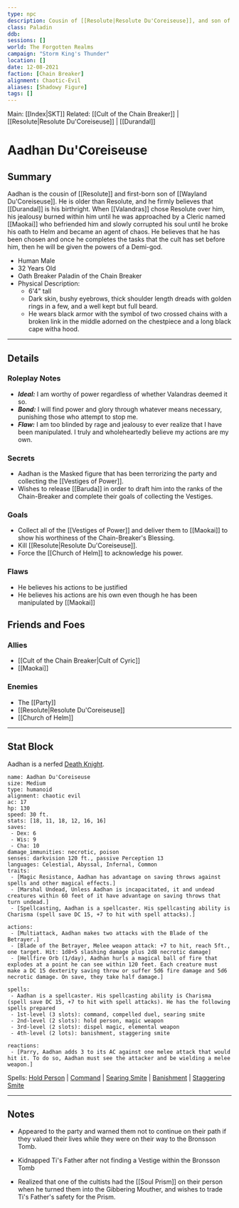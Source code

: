 ```yaml
---
type: npc
description: Cousin of [[Resolute|Resolute Du'Coreiseuse]], and son of [[Wayland Du'Coreiseuse]]. Believes he should have been chosen to wield [[Durandal]] and lead Helm's crusade.
class: Paladin
ddb:
sessions: []
world: The Forgotten Realms
campaign: "Storm King's Thunder"
location: []
date: 12-08-2021
faction: [Chain Breaker]
alignment: Chaotic-Evil
aliases: [Shadowy Figure]
tags: []
---
```


Main: [[Index|SKT]]
Related: [[Cult of the Chain Breaker]] | [[Resolute|Resolute Du'Coreiseuse]] | [[Durandal]]

# Aadhan Du'Coreiseuse
## Summary

Aadhan is the cousin of [[Resolute]] and first-born son of [[Wayland Du'Coreiseuse]]. He is older than Resolute, and he firmly believes that [[Durandal]] is his birthright. When [[Valandras]] chose Resolute over him, his jealousy burned within him until he was approached by a Cleric named [[Maokai]] who befriended him and slowly corrupted his soul until he broke his oath to Helm and became an agent of chaos. He believes that he has been chosen and once he completes the tasks that the cult has set before him, then he will be given the powers of a Demi-god.
- Human Male
- 32 Years Old
- Oath Breaker Paladin of the Chain Breaker
- Physical Description:
	- 6'4" tall
	- Dark skin, bushy eyebrows, thick shoulder length dreads with golden rings in a few, and a well kept but full beard.
	- He wears black armor with the symbol of two crossed chains with a broken link in the middle adorned on the chestpiece and a long black cape witha hood.
---
## Details
### Roleplay Notes

- ***Ideal:*** I am worthy of power regardless of whether Valandras deemed it so.
- ***Bond:*** I will find power and glory through whatever means necessary, punishing those who attempt to stop me.
- ***Flaw:*** I am too blinded by rage and jealousy to ever realize that I have been manipulated. I truly and wholeheartedly believe my actions are my own.

### Secrets
- Aadhan is the Masked figure that has been terrorizing the party and collecting the [[Vestiges of Power]].
- Wishes to release [[Baruda]] in order to draft him into the ranks of the Chain-Breaker and complete their goals of collecting the Vestiges.
### Goals

- Collect all of the [[Vestiges of Power]] and deliver them to [[Maokai]] to show his worthiness of the Chain-Breaker's Blessing.
- Kill [[Resolute|Resolute Du'Coreiseuse]].
- Force the [[Church of Helm]] to acknowledge his power.
### Flaws

- He believes his actions to be justified
- He believes his actions are his own even though he has been manipulated by [[Maokai]]
## Friends and Foes

### Allies
- [[Cult of the Chain Breaker|Cult of Cyric]]
- [[Maokai]]
### Enemies
- The [[Party]]
- [[Resolute|Resolute Du'Coreiseuse]]
- [[Church of Helm]]
---

## Stat Block
Aadhan is a nerfed [Death Knight](https://www.dndbeyond.com/sources/mm/monsters-d#DeathKnight).

```statblock
name: Aadhan Du'Coreiseuse
size: Medium
type: humanoid
alignment: chaotic evil
ac: 17
hp: 130
speed: 30 ft.
stats: [18, 11, 18, 12, 16, 16]
saves:
 - Dex: 6
 - Wis: 9
 - Cha: 10
damage_immunities: necrotic, poison
senses: darkvision 120 ft., passive Perception 13
languages: Celestial, Abyssal, Infernal, Common
traits:
 - [Magic Resistance, Aadhan has advantage on saving throws against spells and other magical effects.]
 - [Marshal Undead, Unless Aadhan is incapacitated, it and undead creatures within 60 feet of it have advantage on saving throws that turn undead.]
 - [Spellcasting, Aadhan is a spellcaster. His spellcasting ability is Charisma (spell save DC 15, +7 to hit with spell attacks).]
 
actions:
 - [Multiattack, Aadhan makes two attacks with the Blade of the Betrayer.]
 - [Blade of the Betrayer, Melee weapon attack: +7 to hit, reach 5ft., one target. Hit: 1d8+5 slashing damage plus 2d8 necrotic damage]
 - [Hellfire Orb (1/day), Aadhan hurls a magical ball of fire that explodes at a point he can see within 120 feet. Each creature must make a DC 15 dexterity saving throw or suffer 5d6 fire damage and 5d6 necrotic damage. On save, they take half damage.]
 
spells:
 - Aadhan is a spellcaster. His spellcasting ability is Charisma (spell save DC 15, +7 to hit with spell attacks). He has the following spells prepared
 - 1st-level (3 slots): command, compelled duel, searing smite
 - 2nd-level (2 slots): hold person, magic weapon
 - 3rd-level (2 slots): dispel magic, elemental weapon
 - 4th-level (2 lots): banishment, staggering smite
 
reactions:
 - [Parry, Aadhan adds 3 to its AC against one melee attack that would hit it. To do so, Aadhan must see the attacker and be wielding a melee weapon.]

```

Spells: [Hold Person](https://www.dndbeyond.com/spells/hold-person) | [Command](https://www.dndbeyond.com/spells/command) | [Searing Smite](https://www.dndbeyond.com/spells/searing-smite) | [Banishment](https://www.dndbeyond.com/spells/banishment) | [Staggering Smite]()

---


## Notes
- Appeared to the party and warned them not to continue on their path if they valued their lives while they were on their way to the Bronsson Tomb.

- Kidnapped Ti's Father after not finding a Vestige within the Bronsson Tomb

- Realized that one of the cultists had the [[Soul Prism]] on their person when he turned them into the Gibbering Mouther, and wishes to trade Ti's Father's safety for the  Prism.